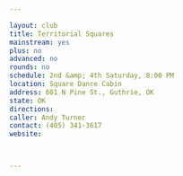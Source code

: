 ```yaml
---

layout: club
title: Territorial Squares
mainstream: yes
plus: no
advanced: no
rounds: no
schedule: 2nd &amp; 4th Saturday, 8:00 PM
location: Square Dance Cabin
address: 601 N Pine St., Guthrie, OK
state: OK
directions: 
caller: Andy Turner
contact: (405) 341-3617
website: 



---
```


